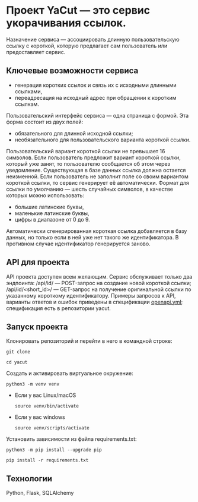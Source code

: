 # Проект YaCut — это сервис укорачивания ссылок.
Назначение сервиса — ассоциировать длинную пользовательскую ссылку с короткой, которую предлагает сам пользователь или предоставляет сервис.
## Ключевые возможности сервиса
- генерация коротких ссылок и связь их с исходными длинными ссылками,
- переадресация на исходный адрес при обращении к коротким ссылкам.

Пользовательский интерфейс сервиса — одна страница с формой. Эта форма состоит из двух полей:
- обязательного для длинной исходной ссылки;
- необязательного для пользовательского варианта короткой ссылки.

Пользовательский вариант короткой ссылки не превышает 16 символов.
Если пользователь предложит вариант короткой ссылки, который уже занят, то пользователю сообщается об этом через уведомление. Существующая в базе данных ссылка должна остается неизменной.
Если пользователь не заполнит поле со своим вариантом короткой ссылки, то сервис генерирует её автоматически. Формат для ссылки по умолчанию — шесть случайных символов, в качестве которых можно использовать:
- большие латинские буквы,
- маленькие латинские буквы,
- цифры в диапазоне от 0 до 9.

Автоматически сгенерированная короткая ссылка добавляется в базу данных, но только если в ней уже нет такого же идентификатора. В противном случае идентификатор генерируется заново. 
## API для проекта
API проекта доступен всем желающим. Сервис обслуживает только два эндпоинта:
/api/id/ — POST-запрос на создание новой короткой ссылки;
/api/id/<short_id>/ — GET-запрос на получение оригинальной ссылки по указанному короткому идентификатору.
Примеры запросов к API, варианты ответов и ошибок приведены в спецификации [openapi.yml](https://github.com/alex-s-nik/yacut/blob/master/openapi.yml); спецификация есть в репозитории yacut. 

## Запуск проекта
Клонировать репозиторий и перейти в него в командной строке:

```
git clone 
```

```
cd yacut
```

Cоздать и активировать виртуальное окружение:

```
python3 -m venv venv
```

* Если у вас Linux/macOS

    ```
    source venv/bin/activate
    ```

* Если у вас windows

    ```
    source venv/scripts/activate
    ```

Установить зависимости из файла requirements.txt:

```
python3 -m pip install --upgrade pip
```

```
pip install -r requirements.txt
```

## Технологии
Python, Flask, SQLAlchemy
